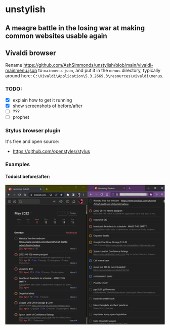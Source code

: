 # unstylish

## A meagre battle in the losing war at making common websites usable again

## Vivaldi browser

Rename https://github.com/AshSimmonds/unstylish/blob/main/vivaldi-mainmenu.json to `mainmenu.json`, and put it in the `menus` directory, typically around here: `C:\Vivaldi\Application\5.3.2669.3\resources\vivaldi\menus`.

### TODO:

- [x] explain how to get it running
- [x] show screenshots of before/after
- [ ] ???
- [ ] prophet

### Stylus browser plugin

It's free and open source:

 - https://github.com/openstyles/stylus

### Examples

#### Todoist before/after:

![todoist mobile](https://raw.githubusercontent.com/AshSimmonds/unstylish/main/todoist-compact-mobile-example.png)
